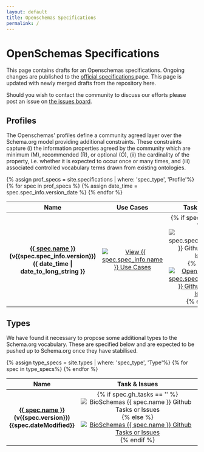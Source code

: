 ```yaml
---
layout: default
title: Openschemas Specifications
permalink: /
---
```

<h1>OpenSchemas Specifications</h1>

<p>This page contains drafts for an Openschemas specifications. Ongoing changes are published to the <a href="https://openschemas.github.io/specifications">official specifications </a> page. This page is updated with newly merged drafts from
the repository here. </p>
<p>Should you wish to contact the community to discuss our efforts please post an issue on <a href="https://www.github.com/openschemas/openschemas.github.io/issues" itemprop="email">the issues board</a>.</p>

<h2>Profiles</h2>

<p>The Openschemas' profiles define a community agreed layer over the Schema.org model providing additional constraints. These constraints capture (i) the information properties agreed by the community which are minimum (M), recommended (R), or optional (O), (ii) the cardinality of the property, i.e. whether it is expected to occur once or many times, and (iii) associated controlled vocabulary terms drawn from existing ontologies. </p>

<div class="bioschemas-spec-list-wrapper">
  <table class="bioschemas_spec_list" style="width: 100%; margin-left: auto; margin-right: auto; text-align: center;">
      <thead>
      <tr>
      <th>Name</th>
      <th style="text-align: center;">Use Cases</th>
      <th style="text-align: center;">Task &amp; Issues</th>
      <th style="text-align: center;">Github</th>
      </tr>
      </thead>
      <tbody>
      {% assign prof_specs = site.specifications | where: 'spec_type', 'Profile'%}
      {% for spec in prof_specs %}
      <tr>
      {% assign date_time = spec.spec_info.version_date %}
      <th><a href="{{ site.github.url }}/specifications/{{ spec.name }}/" title="{{ spec.spec_info.subtitle }}">{{ spec.name }}</a><br />(v{{spec.spec_info.version}})<br />{{ date_time | date_to_long_string }}</th>
      <td class="spec_links">
      <a href="{{ spec.use_cases_url }}">
      <img src="https://openschemas.github.io/assets/images/use_case_spec.png" alt="View {{ spec.spec_info.name }} Use Cases"></a>
      </td>
      <td class="spec_links">
      {% if spec.gh_tasks == '' %}
      <a><img src="https://openschemas.github.io/assets/images/specs_tasks.png" alt="{{ spec.spec_info.property }} Github Tasks or Issues" style="filter: grayscale(100%);"></a>{% else %}
      <a href="{{ spec.gh_tasks }}" target="_blank">
      <img src="https://openschemas.github.io/assets/images/specs_tasks.png" alt="Open Schemas {{ spec.spec_info.property }} Github Tasks or Issues"></a>{% endif %}
      </td>
      <td class="spec_links">
      <a href="{{ site.github.repository_url }}/tree/master/_specifications/{{ spec.name }}.html" target="_blank">
      <img src="https://openschemas.github.io/assets/images/spec_examples.png" alt="View Github">
      </a>
      </td>
      </tr>
      {% endfor %}
      </tbody>
  </table>
</div>


<h2>Types</h2>
<p>We have found it necessary to propose some additional types to the Schema.org vocabulary. 
    These are specified below and are expected to be pushed up to Schema.org once they have stabilised.</p>

<table class="bioschemas_spec_list" style="width: 100%; margin-left: auto; margin-right: auto; text-align: center;">
    <thead>
    <tr>
        <th>Name</th>
        <th style="text-align: center;">Task &amp; Issues</th>
    </tr>
    </thead>
    <tbody>
    {% assign type_specs = site.types | where: 'spec_type', 'Type'%}
    {% for spec in  type_specs%}
    <tr>
        <th><a href="/types/{{spec.name}}" title="{{spec.subtitle}}">{{ spec.name }}</a><br />(v{{spec.version}})<br />{{spec.dateModified}}</th>
        <td class="spec_links">
            {% if spec.gh_tasks == '' %}
              <a>
                <img src="https://openschemas.github.io/assets/images/specs_tasks.png" alt="BioSchemas {{ spec.name }} Github Tasks or Issues" style="filter: grayscale(100%);">
              </a>
            {% else %}
              <a href="{{spec.gh_tasks}}">
                <img src="https://openschemas.github.io/assets/images/specs_tasks.png" alt="BioSchemas {{ spec.name }} Github Tasks or Issues">
              </a>
            {% endif %}
        </td>
    </tr>
    {% endfor %}
    </tbody>
</table>
